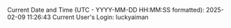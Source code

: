 Current Date and Time (UTC - YYYY-MM-DD HH:MM:SS formatted): 2025-02-09 11:26:43
Current User's Login: luckyaiman
